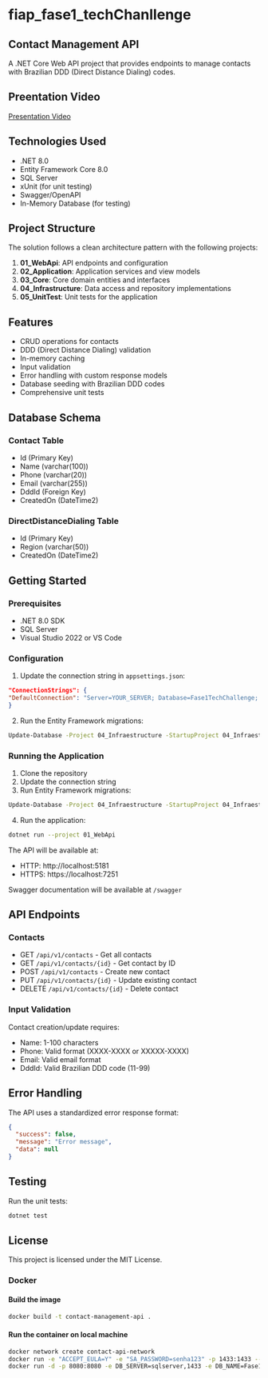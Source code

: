 # fiap_fase1_techChanllenge

## Contact Management API

A .NET Core Web API project that provides endpoints to manage contacts with Brazilian DDD (Direct Distance Dialing) codes.

## Preentation Video

[Presentation Video](https://youtu.be/JlzNH6JLJXY)

## Technologies Used

- .NET 8.0
- Entity Framework Core 8.0
- SQL Server
- xUnit (for unit testing)
- Swagger/OpenAPI
- In-Memory Database (for testing)

## Project Structure

The solution follows a clean architecture pattern with the following projects:

1. **01_WebApi**: API endpoints and configuration
2. **02_Application**: Application services and view models
3. **03_Core**: Core domain entities and interfaces
4. **04_Infrastructure**: Data access and repository implementations
5. **05_UnitTest**: Unit tests for the application

## Features

- CRUD operations for contacts
- DDD (Direct Distance Dialing) validation
- In-memory caching
- Input validation
- Error handling with custom response models
- Database seeding with Brazilian DDD codes
- Comprehensive unit tests

## Database Schema

### Contact Table

- Id (Primary Key)
- Name (varchar(100))
- Phone (varchar(20))
- Email (varchar(255))
- DddId (Foreign Key)
- CreatedOn (DateTime2)

### DirectDistanceDialing Table

- Id (Primary Key)
- Region (varchar(50))
- CreatedOn (DateTime2)

## Getting Started

### Prerequisites

- .NET 8.0 SDK
- SQL Server
- Visual Studio 2022 or VS Code

### Configuration

1. Update the connection string in `appsettings.json`:

```json
"ConnectionStrings": {
"DefaultConnection": "Server=YOUR_SERVER; Database=Fase1TechChallenge; Persist Security Info=False; Trusted_Connection=True; TrustServerCertificate=True"
}
```

2. Run the Entity Framework migrations:

```bash
Update-Database -Project 04_Infraestructure -StartupProject 04_Infraestructure
```

### Running the Application

1. Clone the repository
2. Update the connection string
3. Run Entity Framework migrations:

```bash
Update-Database -Project 04_Infraestructure -StartupProject 04_Infraestructure
```

4. Run the application:

```bash
dotnet run --project 01_WebApi
```

The API will be available at:

- HTTP: http://localhost:5181
- HTTPS: https://localhost:7251

Swagger documentation will be available at `/swagger`

## API Endpoints

### Contacts

- GET `/api/v1/contacts` - Get all contacts
- GET `/api/v1/contacts/{id}` - Get contact by ID
- POST `/api/v1/contacts` - Create new contact
- PUT `/api/v1/contacts/{id}` - Update existing contact
- DELETE `/api/v1/contacts/{id}` - Delete contact

### Input Validation

Contact creation/update requires:

- Name: 1-100 characters
- Phone: Valid format (XXXX-XXXX or XXXXX-XXXX)
- Email: Valid email format
- DddId: Valid Brazilian DDD code (11-99)

## Error Handling

The API uses a standardized error response format:

```json
{
  "success": false,
  "message": "Error message",
  "data": null
}
```

## Testing

Run the unit tests:

```bash
dotnet test
```

## License

This project is licensed under the MIT License.

### Docker

#### Build the image

```bash
docker build -t contact-management-api .
```

#### Run the container on local machine

```bash
docker network create contact-api-network
docker run -e "ACCEPT_EULA=Y" -e "SA_PASSWORD=senha123" -p 1433:1433 --network contact-api-network --name sqlserver -d mcr.microsoft.com/mssql/server:latest
docker run -d -p 8080:8080 -e DB_SERVER=sqlserver,1433 -e DB_NAME=Fase1TechChallenge -e DB_USER=sa -e DB_PASSWORD=senha123 --network contact-api-network contact-management-api
```
